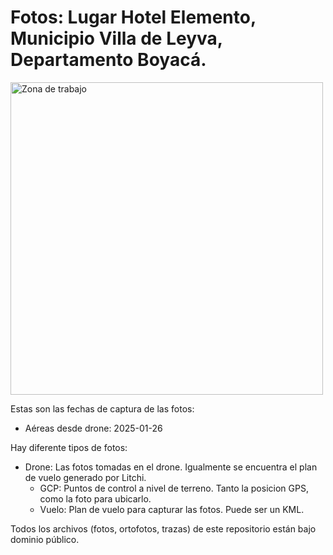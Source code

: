 # Fotos: Lugar Hotel Elemento, Municipio Villa de Leyva, Departamento Boyacá.

<img width="500" alt="Zona de trabajo" src="Zona de trabajo.png">

Estas son las fechas de captura de las fotos:

* Aéreas desde drone: 2025-01-26

Hay diferente tipos de fotos:

* Drone: Las fotos tomadas en el drone. Igualmente se encuentra el plan de vuelo generado por Litchi.
  * GCP: Puntos de control a nivel de terreno. Tanto la posicion GPS, como la foto para ubicarlo.
  * Vuelo: Plan de vuelo para capturar las fotos. Puede ser un KML.

Todos los archivos (fotos, ortofotos, trazas) de este repositorio están bajo dominio público.
